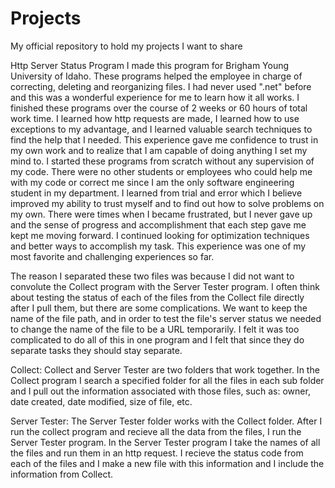 # Projects
My official repository to hold my projects I want to share

Http Server Status Program
I made this program for Brigham Young University of Idaho. These programs helped the employee in charge of correcting, deleting and reorganizing files. I had never used ".net" before and this was a wonderful experience for me to learn how it all works. I finished these programs over the course of 2 weeks or 60 hours of total work time. I learned how http requests are made, I learned how to use exceptions to my advantage, and I learned valuable search techniques to find the help that I needed. This experience gave me confidence to trust in my own work and to realize that I am capable of doing anything I set my mind to. I started these programs from scratch without any supervision of my code. There were no other students or employees who could help me with my code or correct me since I am the only software engineering student in my department. I learned from trial and error which I believe improved my ability to trust myself and to find out how to solve problems on my own. There were times when I became frustrated, but I never gave up and the sense of progress and accomplishment that each step gave me kept me moving forward. I continued looking for optimization techniques and better ways to accomplish my task. This experience was one of my most favorite and challenging experiences so far.


The reason I separated these two files was because I did not want to convolute the Collect program with the Server Tester program. I often think about testing the status of each of the files from the Collect file directly after I pull them, but there are some complications. We want to keep the name of the file path, and in order to test the file's server status we needed to change the name of the file to be a URL temporarily. I felt it was too complicated to do all of this in one program and I felt that since they do separate tasks they should stay separate.

Collect:
Collect and Server Tester are two folders that work together. In the Collect program I search a specified folder for all the files in each sub folder and I pull out the information associated with those files, such as: owner, date created, date modified, size of file, etc.

Server Tester:
The Server Tester folder works with the Collect folder. After I run the collect program and recieve all the data from the files, I run the Server Tester program. In the Server Tester program I take the names of all the files and run them in an http request. I recieve the status code from each of the files and I make a new file with this information and I include the information from Collect.
